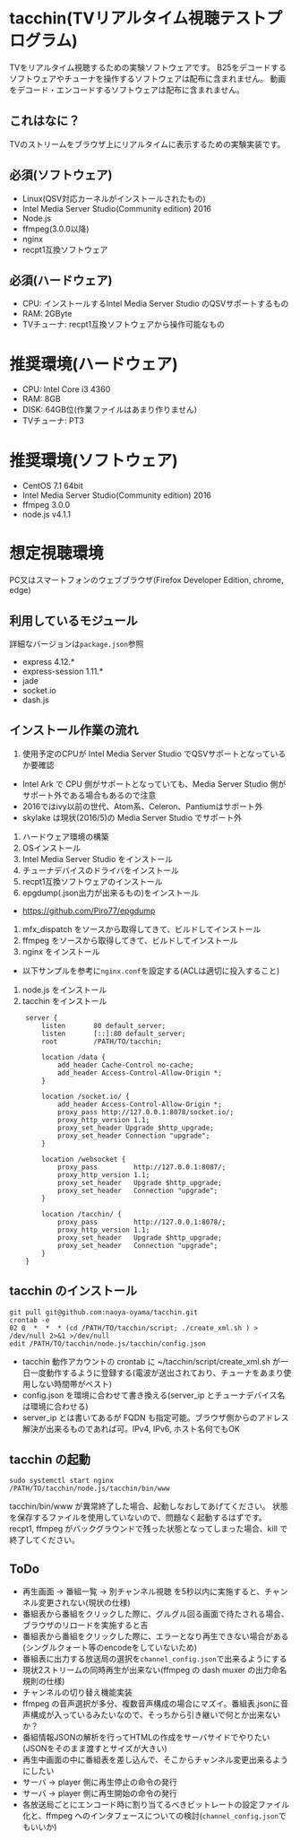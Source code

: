 # tacchin(TVリアルタイム視聴テストプログラム)
TVをリアルタイム視聴するための実験ソフトウェアです。
B25をデコードするソフトウェアやチューナを操作するソフトウェアは配布に含まれません。
動画をデコード・エンコードするソフトウェアは配布に含まれません。

## これはなに？

TVのストリームをブラウザ上にリアルタイムに表示するための実験実装です。

## 必須(ソフトウェア)

* Linux(QSV対応カーネルがインストールされたもの)
* Intel Media Server Studio(Community edition) 2016
* Node.js
* ffmpeg(3.0.0以降)
* nginx
* recpt1互換ソフトウェア

## 必須(ハードウェア)

* CPU: インストールするIntel Media Server Studio のQSVサポートするもの
* RAM: 2GByte
* TVチューナ: recpt1互換ソフトウェアから操作可能なもの


# 推奨環境(ハードウェア)

* CPU: Intel Core i3 4360
* RAM: 8GB
* DISK: 64GB位(作業ファイルはあまり作りません)
* TVチューナ: PT3

# 推奨環境(ソフトウェア)

* CentOS 7.1 64bit
* Intel Media Server Studio(Community edition) 2016
* ffmpeg 3.0.0
* node.js v4.1.1

# 想定視聴環境

PC又はスマートフォンのウェブブラウザ(Firefox Developer Edition, chrome, edge)

## 利用しているモジュール

詳細なバージョンは`package.json`参照

* express 4.12.*
* express-session 1.11.*
* jade
* socket.io
* dash.js

## インストール作業の流れ

1. 使用予定のCPUが Intel Media Server Studio でQSVサポートとなっているか要確認
  * Intel Ark で CPU 側がサポートとなっていても、Media Server Studio 側がサポート外である場合もあるので注意
  * 2016ではivy以前の世代、Atom系、Celeron、Pantiumはサポート外
  * skylake は現状(2016/5)の Media Server Studio でサポート外
1. ハードウェア環境の構築
1. OSインストール
1. Intel Media Server Studio をインストール
1. チューナデバイスのドライバをインストール
1. recpt1互換ソフトウェアのインストール
1. epgdump(.json出力が出来るもの)をインストール
 *  https://github.com/Piro77/epgdump
1. mfx_dispatch をソースから取得してきて、ビルドしてインストール
1. ffmpeg をソースから取得してきて、ビルドしてインストール
1. nginx をインストール
 * 以下サンプルを参考に`nginx.conf`を設定する(ACLは適切に投入すること)
1. node.js をインストール
1. tacchin をインストール
```
    server {
        listen       80 default_server;
        listen       [::]:80 default_server;
        root         /PATH/TO/tacchin;

        location /data {
            add_header Cache-Control no-cache;
            add_header Access-Control-Allow-Origin *;
        }

        location /socket.io/ {
            add_header Access-Control-Allow-Origin *;
            proxy_pass http://127.0.0.1:8078/socket.io/;
            proxy_http_version 1.1;
            proxy_set_header Upgrade $http_upgrade;
            proxy_set_header Connection "upgrade";
        }

        location /websocket {
            proxy_pass         http://127.0.0.1:8087/;
            proxy_http_version 1.1;
            proxy_set_header   Upgrade $http_upgrade;
            proxy_set_header   Connection "upgrade";
        }

        location /tacchin/ {
            proxy_pass         http://127.0.0.1:8078/;
            proxy_http_version 1.1;
            proxy_set_header   Upgrade $http_upgrade;
            proxy_set_header   Connection "upgrade";
        }
    }
```

## tacchin のインストール
```
git pull git@github.com:naoya-oyama/tacchin.git
crontab -e
02 0  *  *  * (cd /PATH/TO/tacchin/script; ./create_xml.sh ) > /dev/null 2>&1 >/dev/null
edit /PATH/TO/tacchin/node.js/tacchin/config.json
```
* tacchin 動作アカウントの crontab に ~/tacchin/script/create_xml.sh が一日一度動作するように登録する(電波が送出されており、チューナをあまり使用しない時間帯がベスト)
* config.json を環境に合わせて書き換える(server_ip とチューナデバイス名は環境に合わせる)
* server_ip とは書いてあるが FQDN も指定可能。ブラウザ側からのアドレス解決が出来るものであれば可。IPv4, IPv6, ホスト名何でもOK

## tacchin の起動
```
sudo systemctl start nginx
/PATH/TO/tacchin/node.js/tacchin/bin/www
```
tacchin/bin/www が異常終了した場合、起動しなおしてあげてください。
状態を保存するファイルを使用していないので、問題なく起動するはずです。
recpt1, ffmpeg がバックグラウンドで残った状態となってしまった場合、kill で終了してください。

## ToDo
 * 再生画面 → 番組一覧 → 別チャンネル視聴 を5秒以内に実施すると、チャンネル変更されない(現状の仕様)
 * 番組表から番組をクリックした際に、グルグル回る画面で待たされる場合、ブラウザのリロードを実施すると吉
 * 番組表から番組をクリックした際に、エラーとなり再生できない場合がある(シングルクォート等のencodeをしていないため)
 * 番組表に出力する放送局の選択を`channel_config.json`で出来るようにする
 * 現状2ストリームの同時再生が出来ない(ffmpeg の dash muxer の出力命名規則の仕様)
 * チャンネルの切り替え機能実装
 * ffmpeg の音声選択が多分、複数音声構成の場合にマズイ。番組表.jsonに音声構成が入っているみたいなので、そっちから引き継いで何とか出来ないか？
 * 番組情報JSONの解析を行ってHTMLの作成をサーバサイドでやりたい(JSONをそのまま渡すとサイズが大きい)
 * 再生中画面の中に番組表を差し込んで、そこからチャンネル変更出来るようにしたい
 * サーバ → player 側に再生停止の命令の発行
 * サーバ → player 側に再生開始の命令の発行
 * 各放送局ごとにエンコード時に割り当てるべきビットレートの設定ファイル化と、ffmpeg へのインタフェースについての検討(`channel_config.json`でもいいか)
